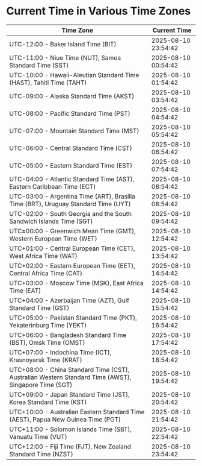 # Current Time in Various Time Zones

| Time Zone | Current Time |
|-----------|--------------|
| UTC-12:00 - Baker Island Time (BIT) | 2025-08-10 23:54:42 |
| UTC-11:00 - Niue Time (NUT), Samoa Standard Time (SST) | 2025-08-10 00:54:42 |
| UTC-10:00 - Hawaii-Aleutian Standard Time (HAST), Tahiti Time (TAHT) | 2025-08-10 01:54:42 |
| UTC-09:00 - Alaska Standard Time (AKST) | 2025-08-10 03:54:42 |
| UTC-08:00 - Pacific Standard Time (PST) | 2025-08-10 04:54:42 |
| UTC-07:00 - Mountain Standard Time (MST) | 2025-08-10 05:54:42 |
| UTC-06:00 - Central Standard Time (CST) | 2025-08-10 06:54:42 |
| UTC-05:00 - Eastern Standard Time (EST) | 2025-08-10 07:54:42 |
| UTC-04:00 - Atlantic Standard Time (AST), Eastern Caribbean Time (ECT) | 2025-08-10 08:54:42 |
| UTC-03:00 - Argentina Time (ART), Brasília Time (BRT), Uruguay Standard Time (UYT) | 2025-08-10 08:54:42 |
| UTC-02:00 - South Georgia and the South Sandwich Islands Time (SGT) | 2025-08-10 09:54:42 |
| UTC±00:00 - Greenwich Mean Time (GMT), Western European Time (WET) | 2025-08-10 12:54:42 |
| UTC+01:00 - Central European Time (CET), West Africa Time (WAT) | 2025-08-10 13:54:42 |
| UTC+02:00 - Eastern European Time (EET), Central Africa Time (CAT) | 2025-08-10 14:54:42 |
| UTC+03:00 - Moscow Time (MSK), East Africa Time (EAT) | 2025-08-10 14:54:42 |
| UTC+04:00 - Azerbaijan Time (AZT), Gulf Standard Time (GST) | 2025-08-10 15:54:42 |
| UTC+05:00 - Pakistan Standard Time (PKT), Yekaterinburg Time (YEKT) | 2025-08-10 16:54:42 |
| UTC+06:00 - Bangladesh Standard Time (BST), Omsk Time (OMST) | 2025-08-10 17:54:42 |
| UTC+07:00 - Indochina Time (ICT), Krasnoyarsk Time (KRAT) | 2025-08-10 18:54:42 |
| UTC+08:00 - China Standard Time (CST), Australian Western Standard Time (AWST), Singapore Time (SGT) | 2025-08-10 19:54:42 |
| UTC+09:00 - Japan Standard Time (JST), Korea Standard Time (KST) | 2025-08-10 20:54:42 |
| UTC+10:00 - Australian Eastern Standard Time (AEST), Papua New Guinea Time (PGT) | 2025-08-10 21:54:42 |
| UTC+11:00 - Solomon Islands Time (SBT), Vanuatu Time (VUT) | 2025-08-10 22:54:42 |
| UTC+12:00 - Fiji Time (FJT), New Zealand Standard Time (NZST) | 2025-08-10 23:54:42 |
